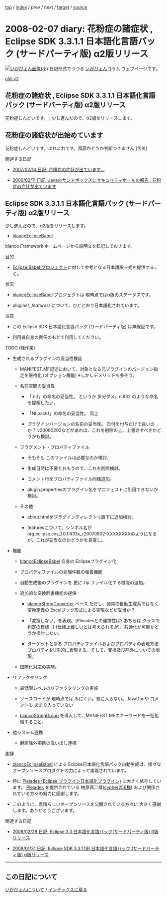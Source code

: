 [top](https://igapyon.github.io/diary/) 
 / [index](https://igapyon.github.io/diary/2008/index.html) 
 / prev 
 / next 
 / [target](https://igapyon.github.io/diary/2008/ig080207.html) 
 / [source](https://github.com/igapyon/diary/blob/gh-pages/2008/ig080207.html.src.md) 

2008-02-07 diary: 花粉症の諸症状 , Eclipse SDK 3.3.1.1 日本語化言語パック (サードパーティ版) α2版リリース
=====================================================================================================
[![いがぴょん画像(小)](https://igapyon.github.io/diary/images/iga200306s.jpg "いがぴょん")](https://igapyon.github.io/diary/memo/memoigapyon.html) 日記形式でつづる [いがぴょん](https://igapyon.github.io/diary/memo/memoigapyon.html)コラム ウェブページです。

[old-v2](ig080207-orig.html)

## 花粉症の諸症状 , Eclipse SDK 3.3.1.1 日本語化言語パック (サードパーティ版) α2版リリース

花粉症しんどいです。 , 少し進んだので、α2版をリリースします。


## 花粉症の諸症状が出始めています

花粉症しんどいです。よれよれです。風邪かどうか判断つきません (苦笑)

関連する日記

* [2007/02/14 日記: 花粉症の症状が出ています…](../2007/ig070214.html)
  
* [2006/02/11 日記: Javaのサンドボックスにセキュリティホールの報告 , 花粉症の症状が出ています](../2006/ig060211.html)

## Eclipse SDK 3.3.1.1 日本語化言語パック (サードパーティ版) α2版リリース

少し進んだので、α2版をリリースします。

* [blancoEclipseBabel](http://www.igapyon.jp/blanco/blancoeclipsebabel.html)

blanco Framework ホームページから説明文を転記しておきます。

目的

* [Eclipse Babel プロジェクト](http://www.eclipse.org/babel/)に対して参考となる日本語訳一式を提供すること。

状況

* [blancoEclipseBabel](http://www.igapyon.jp/blanco/blancoeclipsebabel.html) プロジェクトは 現時点ではα版のステータスです。
  
* plugins/*, features/* について、ひととおり日本語化されています。

注意

* この Eclipse SDK 日本語化言語パック (サードパーティ版) は無保証です。
  
* 利用者自身の責任のもとで利用してください。

TODO (残作業)

* 生成されるプラグインの妥当性検証
  
  * MANIFEST.MF記述において、対象となる元プラグインのバージョン指定を厳格化 (オプション機能)
    ※しかしデメリットも多そう。
    
  * 名前空間の妥当性
    
    * 「.nl1」の命名の妥当性。
      というか 多分ダメ。nl932 のような命名を提案したい。
      
    * 「NLpack1」の命名の妥当性。
      同上
      
    * プラグインバージョンの名前の妥当性。
      日付を付与だけで良いのか？ v20080202などがあれば、これを削除の上、上書きすべきかどうかも検討。
    

    
  * フラグメント・プロパティファイル
    
    * そもそも このファイルは必要なのか検討。
      
    * 生成日時は不要とおもうので、これを削除検討。
      
    * コメント行をプロパティファイル同様追加。
      
    * plugin.propertiesのプラグイン名をマニフェストに引用できないか検討。
    

    
  * その他
    
    * about.htmlをプラグインディレクトリ直下に追加検討。
      
    * featuresについて、シンボル名が org.eclipse.cvs_1.0.1.R33x_r20070802-XXXXXXXXのようになるが、これが妥当なのかどうかを見直し。
    

  

  
* 機能
  
  * [blancoEclipseBabel](http://www.igapyon.jp/blanco/blancoeclipsebabel.html) 自身の Eclipseプラグイン化
    
  * プロパティファイルの処理件数の報告機能
    
  * 自動生成後のプラグインを 更に zip ファイル化する機能の追加。
    
  * 追加的な変換辞書機能の提供
    
    * [blancoStringConverter](http://www.igapyon.jp/blanco/blancostringconverter.html) ベース
      ただし、通常の自動生成系ではなく変換定義の Excelブック形式による実現などが妥当か？
      
    * 「変換しない」を表現。(Pleiadesとの連携性は? あちらは クラスで判定の模様…)
      (仕様上難しいとは考えられるが)、共通化が可能かどうか検討したい。
      
    * ターゲットとなる プロパティファイルおよびプロパティの表現方法
      プロパティをURI的に表現する。そして、変換及び除外についての表現。
    

    
  * 国際化対応の実施。
  

  
* リファクタリング
  
  * 最低限レベルのリファクタリングの実施
    
  * ソースコードが 現時点では みにくい。気に入らない。JavaDocや コメントも あまり入っていない
    
  * [blancoStringGroup](http://www.igapyon.jp/blanco/blancostringgroup.html) を導入して、MANIFEST.MFのキーワードを一括処理すること。
  

  
* 他システム連携
  
  * 翻訳除外項目の洗い出し連携
  

謝辞

* [blancoEclipseBabel](http://www.igapyon.jp/blanco/blancoeclipsebabel.html) による Eclipse日本語化言語パック自動生成は、様々なオープンソースプロダクトの力によって実現されています。
  
* 特に [Pleiades (Eclipse プラグイン日本語化プラグイン)](http://mergedoc.sourceforge.jp/pleiades.html) に大きく依存しています。
  [Pleiades](http://mergedoc.sourceforge.jp/pleiades.html) を提供されている 柏原真二様([cypher256様](http://d.hatena.ne.jp/cypher256/)) および関係されている方々の努力に感謝します。
  
* このように、素晴らしいオープンソースを公開されている方々に 大きく感謝します。ありがとうございます。

関連する日記

* [2008/02/28 日記: Eclipse 3.3 日本語化言語パック(サードパーティ版) β版 リリース](ig080228.html)
  
* [2008/01/31 日記: Eclipse SDK 3.3.1.1用 日本語化言語パック (サードパーティ版) α版リリース](ig080131.html)

----------------------------------------------------------------------------------------------------

## この日記について
[いがぴょんについて](https://igapyon.github.io/diary/memo/memoigapyon.html) / [インデックスに戻る](https://igapyon.github.io/diary/idxall.html)
